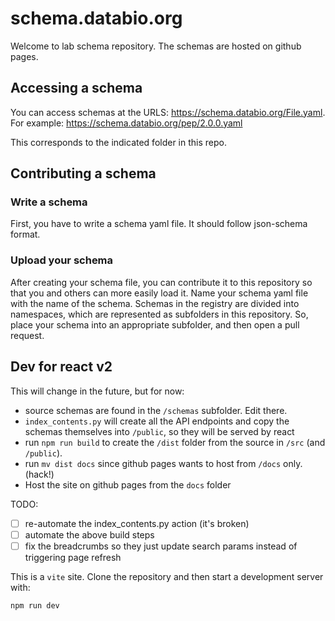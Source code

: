 # schema.databio.org

Welcome to lab schema repository. The schemas are hosted on github pages. 

## Accessing a schema

You can access schemas at the URLS: https://schema.databio.org/File.yaml.  For example: https://schema.databio.org/pep/2.0.0.yaml

This corresponds to the indicated folder in this repo.

## Contributing a schema

### Write a schema 

First, you have to write a schema yaml file. It should follow json-schema format.

### Upload your schema

After creating your schema file, you can contribute it to this repository so that you and others can more easily load it.  Name your schema yaml file with the name of the schema. Schemas in the registry are divided into namespaces, which are represented as subfolders in this repository. So, place your schema into an appropriate subfolder, and then open a pull request.

## Dev for react v2

This will change in the future, but for now:

- source schemas are found in the `/schemas` subfolder. Edit there.
- `index_contents.py` will create all the API endpoints and copy the schemas themselves into `/public`, so they will be served by react
- run `npm run build` to create the `/dist` folder from the source in `/src` (and `/public`).
- run `mv dist docs` since github pages wants to host from `/docs` only. (hack!)
- Host the site on github pages from the `docs` folder

TODO:
- [ ] re-automate the index_contents.py action (it's broken)
- [ ] automate the above build steps
- [ ] fix the breadcrumbs so they just update search params instead of triggering page refresh

This is a `vite` site. Clone the repository and then start a development server with:

```
npm run dev
```